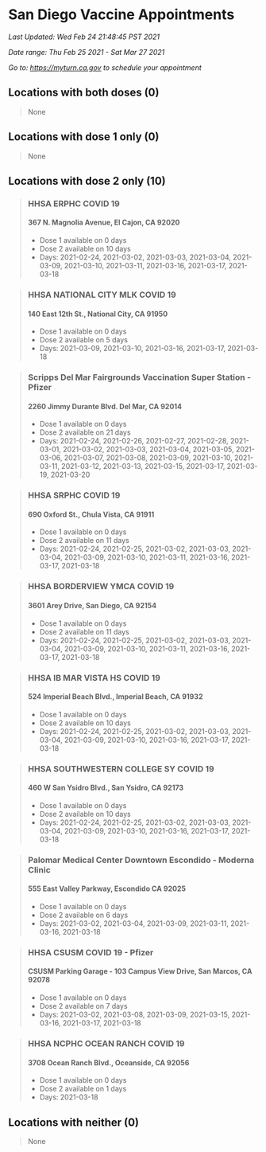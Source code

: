 # San Diego Vaccine Appointments
*Last Updated: Wed Feb 24 21:48:45 PST 2021*

*Date range: Thu Feb 25 2021 - Sat Mar 27 2021*

*Go to: <https://myturn.ca.gov> to schedule your appointment*


## Locations with both doses (0)

>None

## Locations with dose 1 only (0)

>None

## Locations with dose 2 only (10)

>### HHSA ERPHC COVID 19
>#### 367 N. Magnolia Avenue, El Cajon, CA 92020
>- Dose 1 available on 0 days
>- Dose 2 available on 10 days
>  - Days: 2021-02-24, 2021-03-02, 2021-03-03, 2021-03-04, 2021-03-09, 2021-03-10, 2021-03-11, 2021-03-16, 2021-03-17, 2021-03-18

>### HHSA NATIONAL CITY MLK COVID 19
>#### 140 East 12th St., National City, CA 91950
>- Dose 1 available on 0 days
>- Dose 2 available on 5 days
>  - Days: 2021-03-09, 2021-03-10, 2021-03-16, 2021-03-17, 2021-03-18

>### Scripps Del Mar Fairgrounds Vaccination Super Station - Pfizer
>#### 2260 Jimmy Durante Blvd.  Del Mar, CA 92014
>- Dose 1 available on 0 days
>- Dose 2 available on 21 days
>  - Days: 2021-02-24, 2021-02-26, 2021-02-27, 2021-02-28, 2021-03-01, 2021-03-02, 2021-03-03, 2021-03-04, 2021-03-05, 2021-03-06, 2021-03-07, 2021-03-08, 2021-03-09, 2021-03-10, 2021-03-11, 2021-03-12, 2021-03-13, 2021-03-15, 2021-03-17, 2021-03-19, 2021-03-20

>### HHSA SRPHC COVID 19
>#### 690 Oxford St., Chula Vista, CA 91911
>- Dose 1 available on 0 days
>- Dose 2 available on 11 days
>  - Days: 2021-02-24, 2021-02-25, 2021-03-02, 2021-03-03, 2021-03-04, 2021-03-09, 2021-03-10, 2021-03-11, 2021-03-16, 2021-03-17, 2021-03-18

>### HHSA BORDERVIEW YMCA COVID 19
>#### 3601 Arey Drive, San Diego, CA 92154
>- Dose 1 available on 0 days
>- Dose 2 available on 11 days
>  - Days: 2021-02-24, 2021-02-25, 2021-03-02, 2021-03-03, 2021-03-04, 2021-03-09, 2021-03-10, 2021-03-11, 2021-03-16, 2021-03-17, 2021-03-18

>### HHSA IB MAR VISTA HS COVID 19
>#### 524 Imperial Beach Blvd., Imperial Beach, CA 91932
>- Dose 1 available on 0 days
>- Dose 2 available on 10 days
>  - Days: 2021-02-24, 2021-02-25, 2021-03-02, 2021-03-03, 2021-03-04, 2021-03-09, 2021-03-10, 2021-03-16, 2021-03-17, 2021-03-18

>### HHSA SOUTHWESTERN COLLEGE SY COVID 19
>#### 460 W San Ysidro Blvd., San Ysidro, CA 92173
>- Dose 1 available on 0 days
>- Dose 2 available on 10 days
>  - Days: 2021-02-24, 2021-02-25, 2021-03-02, 2021-03-03, 2021-03-04, 2021-03-09, 2021-03-10, 2021-03-16, 2021-03-17, 2021-03-18

>### Palomar Medical Center Downtown Escondido - Moderna Clinic
>#### 555 East Valley Parkway, Escondido CA 92025
>- Dose 1 available on 0 days
>- Dose 2 available on 6 days
>  - Days: 2021-03-02, 2021-03-04, 2021-03-09, 2021-03-11, 2021-03-16, 2021-03-18

>### HHSA CSUSM COVID 19 - Pfizer
>#### CSUSM Parking Garage - 103 Campus View Drive, San Marcos, CA 92078
>- Dose 1 available on 0 days
>- Dose 2 available on 7 days
>  - Days: 2021-03-02, 2021-03-08, 2021-03-09, 2021-03-15, 2021-03-16, 2021-03-17, 2021-03-18

>### HHSA NCPHC OCEAN RANCH COVID 19
>#### 3708 Ocean Ranch Blvd., Oceanside, CA 92056
>- Dose 1 available on 0 days
>- Dose 2 available on 1 days
>  - Days: 2021-03-18

## Locations with neither (0)

>None

